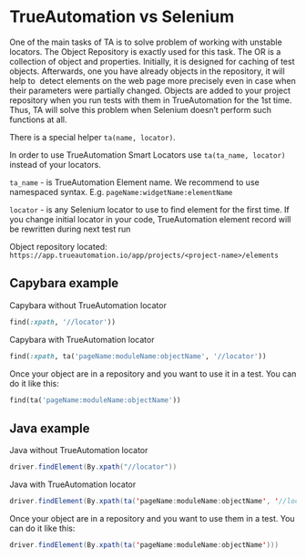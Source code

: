 # TrueAutomation vs Selenium  

One of the main tasks of TA is to solve problem of working with unstable locators. The Object Repository is exactly used for this task.
The OR is a collection of object and properties. Initially, it is designed for caching of test objects. Afterwards, one you have already objects in the repository, it will help to  detect elements on the web page more precisely even in case when their parameters were partially changed.
Objects are added to your project repository when you run tests with them in TrueAutomation for the 1st time. Thus, TA will solve this problem when Selenium doesn’t perform such functions at all.  

There is a special helper `ta(name, locator)`.

In order to use TrueAutomation Smart Locators use `ta(ta_name, locator)` instead of your locators.

`ta_name` - is TrueAutomation Element name. We recommend to use namespaced syntax. E.g. `pageName:widgetName:elementName`

`locator` - is any Selenium locator to use to find element for the first time. If you change initial locator in your code, TrueAutomation element record will be rewritten during next test run

Object repository located: `https://app.trueautomation.io/app/projects/<project-name>/elements`

## Capybara example

Capybara without TrueAutomation locator
```ruby
find(:xpath, '//locator'))
```

Capybara with TrueAutomation locator
```ruby
find(:xpath, ta('pageName:moduleName:objectName', '//locator'))
```

Once your object are in a repository and you want to use it in a test. You can do it like this:

```ruby
find(ta('pageName:moduleName:objectName'))
```

## Java example

Java without TrueAutomation locator
```java
driver.findElement(By.xpath("//locator"))
```

Java with TrueAutomation locator
```java
driver.findElement(By.xpath(ta('pageName:moduleName:objectName', '//locator')))
```

Once your object are in a repository and you want to use them in a test. You can do it like this:
```java
driver.findElement(By.xpath(ta('pageName:moduleName:objectName')))
```
